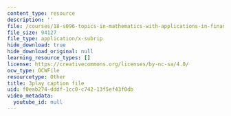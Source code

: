 ```yaml
---
content_type: resource
description: ''
file: /courses/18-s096-topics-in-mathematics-with-applications-in-finance-fall-2013/f0eab274dddf1cc0c74213f5ef43f0db_bKmcRfE3I6E.srt
file_size: 94127
file_type: application/x-subrip
hide_download: true
hide_download_original: null
learning_resource_types: []
license: https://creativecommons.org/licenses/by-nc-sa/4.0/
ocw_type: OCWFile
resourcetype: Other
title: 3play caption file
uid: f0eab274-dddf-1cc0-c742-13f5ef43f0db
video_metadata:
  youtube_id: null
---
```

